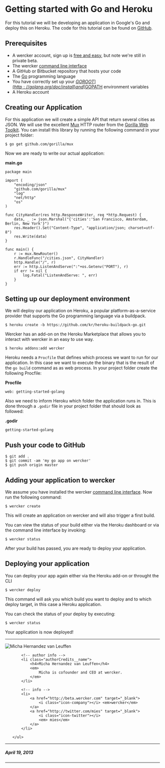 # Getting started with Go and Heroku

For this tutorial we will be developing an application in Google's Go and deploy this on Heroku. The code for this tutorial can be found on [GitHub](https://github.com/wercker/getting-started-golang).

## Prerequisites
* A wercker account, sign up is [free and easy](https://app.wercker.com/users/new/), but note we're still in private beta.
* The wercker [command line interface](/articles/cli/intro.html)
* A GitHub or Bitbucket repository that hosts your code
* The [Go](http://golang.org/) programming language
* You have correctly set up your [$GOROOT](http://golang.org/doc/install) and [$GOPATH](http://golang.org/doc/code.html#tmp_2) environment variables
* A Heroku account

## Creating our Application

For this application we will create a simple API that return several cities as JSON. We will use the excellent [Mux](http://github.com/gorilla/mux) HTTP router from the [Gorilla Web Toolkit](http://www.gorillatoolkit.org/pkg/mux). You can install this library by running the following command in your project folder:

    $ go get github.com/gorilla/mux

Now we are ready to write our actual application:

**main.go**

    package main

    import (
        "encoding/json"
        "github.com/gorilla/mux"
        "log"
        "net/http"
        "os"
    )

    func CityHandler(res http.ResponseWriter, req *http.Request) {
        data, _ := json.Marshal("{'cities':'San Francisco, Amsterdam, Berlin, New York'}")
        res.Header().Set("Content-Type", "application/json; charset=utf-8")
        res.Write(data)
    }

    func main() {
        r := mux.NewRouter()
        r.HandleFunc("/cities.json", CityHandler)
        http.Handle("/", r)
        err := http.ListenAndServe(":"+os.Getenv("PORT"), r)
        if err != nil {
            log.Fatal("ListenAndServe: ", err)
        }
    }


## Setting up our deployment environment

We will deploy our application on Heroku, a popular platform-as-a-service provider that supports the Go programming language via a buildpack.

    $ heroku create -b https://github.com/kr/heroku-buildpack-go.git

Wercker has an add-on on the Heroku Marketplace that allows you to interact with wercker in an easy to use way.

    $ heroku addons:add wercker

Heroku needs a `Procfile` that defines which process we want to run for our application. In this case we want to execute the binary that is the result of the `go build` command as as web process. In your project folder create the following Procfile:

**Procfile**

    web: getting-started-golang

Also we need to inform Heroku which folder the application runs in. This is done through a `.godir` file in your project folder that should look as followed:

**.godir**

    getting-started-golang

## Push your code to GitHub

    $ git add .
    $ git commit -am 'my go app on wercker'
    $ git push origin master

## Adding your application to wercker

We assume you have installed the wercker [command line interface](/artiles/cli/intro.html). Now run the following command:

    $ wercker create

This will create an application on wercker and will also trigger a first build.

You can view the status of your build either via the Heroku dashboard or via the command line interface by invoking:

    $ wercker status

After your build has passed, you are ready to deploy your application.

## Deploying your application

You can deploy your app again either via the Heroku add-on or throught the CLI

    $ wercker deploy

This command will ask you which build you want to deploy and to which deploy target, in this case a Heroku application.

You can check the status of your deploy by executing:

    $ wercker status

Your application is now deployed!

-------

<div class="authorCredits">
    <span class="profile-picture">
        <img src="https://secure.gravatar.com/avatar/d4b19718f9748779d7cf18c6303dc17f?d=identicon&s=192" alt="Micha Hernandez van Leuffen"/>
    </span>
    <ul class="authorCredits">

        <!-- author info -->
        <li class="authorCredits__name">
            <h4>Micha Hernandez van Leuffen</h4>
            <em>
                Micha is cofounder and CEO at wercker.
            </em>
        </li>

        <!-- info -->
        <li>
            <a href="http://beta.wercker.com" target="_blank">
                <i class="icon-company"></i> <em>wercker</em>
            </a>
            <a href="http://twitter.com/mies" target="_blank">
                <i class="icon-twitter"></i>
                <em> mies</em>
            </a>
        </li>

    </ul>
</div>

-------
##### April 19, 2013
-------